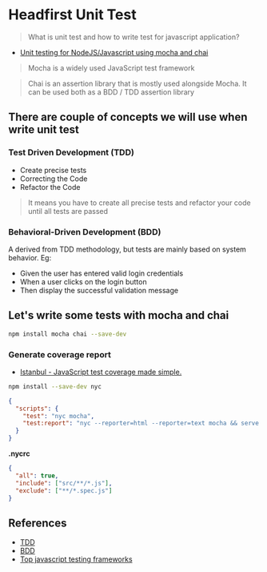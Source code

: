 # Headfirst Unit Test

> What is unit test and how to write test for javascript application?

- [Unit testing for NodeJS/Javascript using mocha and chai](https://www.browserstack.com/guide/unit-testing-for-nodejs-using-mocha-and-chai)

> Mocha is a widely used JavaScript test framework

> Chai is an assertion library that is mostly used alongside Mocha. It can be used both as a BDD / TDD assertion library

## There are couple of concepts we will use when write unit test

### Test Driven Development (TDD)

- Create precise tests
- Correcting the Code
- Refactor the Code

> It means you have to create all precise tests and refactor your code until all tests are passed

### Behavioral-Driven Development (BDD)

A derived from TDD methodology, but tests are mainly based on system behavior.
Eg:

- Given the user has entered valid login credentials
- When a user clicks on the login button
- Then display the successful validation message

## Let's write some tests with mocha and chai

```bash
npm install mocha chai --save-dev
```

### Generate coverage report

- [Istanbul - JavaScript test coverage made simple.](https://istanbul.js.org/)

```bash
npm install --save-dev nyc
```

```json
{
  "scripts": {
    "test": "nyc mocha",
    "test:report": "nyc --reporter=html --reporter=text mocha && serve ./coverage"
  }
}
```

**.nycrc**

```json
{
  "all": true,
  "include": ["src/**/*.js"],
  "exclude": ["**/*.spec.js"]
}
```

## References

- [TDD](https://www.browserstack.com/guide/what-is-test-driven-development)
- [BDD](https://www.browserstack.com/guide/tdd-vs-bdd-vs-atdd)
- [Top javascript testing frameworks](https://www.browserstack.com/guide/top-javascript-testing-frameworks)
